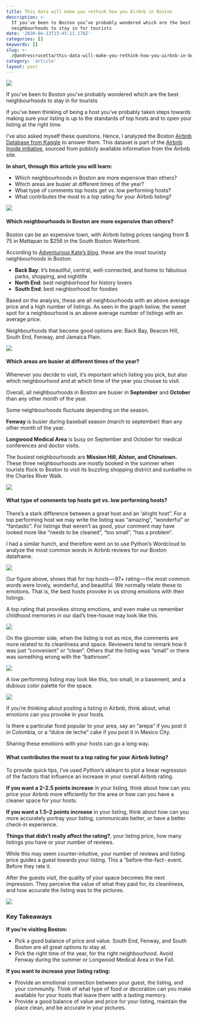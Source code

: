 ```yaml
---
title: This data will make you rethink how you Airbnb in Boston
description: >-
  If you’ve been to Boston you’ve probably wondered which are the best
  neighbourhoods to stay in for tourists
date: '2020-04-13T13:45:11.178Z'
categories: []
keywords: []
slug: >-
  /@andrescrucetta/this-data-will-make-you-rethink-how-you-airbnb-in-boston-dff227e80732
category: 'article'
layout: post
---
```


![](/Users/andrescrucettanieto/Documents/GitHub/markdown-converter/posts/md_1672369357164/img/0__ALz__eTYgDvYCpMlt.jpg)

If you’ve been to Boston you’ve probably wondered which are the best neighbourhoods to stay in for tourists

If you’ve been thinking of being a host you’ve probably taken steps towards making sure your listing is up to the standards of top hosts and to open your listing at the right time.

I’ve also asked myself these questions. Hence, I analyzed the Boston [Airbnb Database from Kaggle](https://www.kaggle.com/airbnb/boston#listings.csv) to answer them. This dataset is part of the [Airbnb Inside initiative](http://insideairbnb.com/index.html), sourced from publicly available information from the Airbnb site.

**In short, through this article you will learn:**

*   Which neighbourhoods in Boston are more expensive than others?
*   Which areas are busier at different times of the year?
*   What type of comments top hosts get vs. low performing hosts?
*   What contributes the most to a top rating for your Airbnb listing?

![](/Users/andrescrucettanieto/Documents/GitHub/markdown-converter/posts/md_1672369357164/img/0__diwnmleePuhvzbDT.jpg)

#### Which neighbourhoods in Boston are more expensive than others?

Boston can be an expensive town, with Airbnb listing prices ranging from $ 75 in Mattapan to $256 in the South Boston Waterfront.

According to [Adventurous Kate’s blog](https://www.adventurouskate.com/where-to-stay-in-boston-best-neighborhoods-and-accommodation/), these are the most touristy neighbourhoods in Boston:

*   **Back Bay**: it’s beautiful, central, well-connected, and home to fabulous parks, shopping, and nightlife
*   **North End**: best neighborhood for history lovers
*   **South End**: best neighborhood for foodies

Based on the analysis, these are all neighbourhoods with an above average price and a high number of listings. As seen in the graph below, the sweet spot for a neighbourhood is an above average number of listings with an average price.

Neighbourhoods that become good options are: Back Bay, Beacon Hill, South End, Fenway, and Jamaica Plain.

![](/Users/andrescrucettanieto/Documents/GitHub/markdown-converter/posts/md_1672369357164/img/1__bEizP5kQ1YS9H6VDQoo__Lg.png)

#### Which areas are busier at different times of the year?

Whenever you decide to visit, it’s important which listing you pick, but also which neighbourhood and at which time of the year you choose to visit.

Overall, all neighbourhoods in Boston are busier in **September** and **October** than any other month of the year.

Some neighbourhoods fluctuate depending on the season.

**Fenway** is busier during baseball season (march to september) than any other month of the year.

**Longwood Medical Area** is busy on September and October for medical conferences and doctor visits.

The busiest neighbourhoods are **Mission Hill, Alston, and Chinatown.** These three neighbourhoods are mostly booked in the summer when tourists flock to Boston to visit its buzzling shopping district and sunbathe in the Charles River Walk.

![](/Users/andrescrucettanieto/Documents/GitHub/markdown-converter/posts/md_1672369357164/img/1__M3tKmoGnUsEuPxbuf5iqnw.png)

#### What type of comments top hosts get vs. low performing hosts?

There’s a stark difference between a great host and an ‘alright host”. For a top performing host we may write the listing was “amazing”, “wonderful” or “fantastic”. For listings that weren’t as good, your comment may have looked more like “needs to be cleaned”, “too small”, “has a problem”.

I had a similar hunch, and therefore went on to use Python’s Wordcloud to analyze the most common words in Airbnb reviews for our Boston dataframe.

![](/Users/andrescrucettanieto/Documents/GitHub/markdown-converter/posts/md_1672369357164/img/1__eDTYwVWoRyaEi__bsAn8khg.png)

Our figure above, shows that for top hosts — 97+ rating — the most common words were lovely, wonderful, and beautiful. We normally relate these to emotions. That is, the best hosts provoke in us strong emotions with their listings.

A top rating that provokes strong emotions, and even make us remember childhood memories in our dad’s tree-house may look like this.

![](/Users/andrescrucettanieto/Documents/GitHub/markdown-converter/posts/md_1672369357164/img/0__QlytVPLGrC01BkCF.jpg)

On the gloomier side, when the listing is not as nice, the comments are more related to its cleanliness and space. Reviewers tend to remark how it was just “convenient” or “clean”. Others that the listing was “small” or there was something wrong with the “bathroom”.

![](/Users/andrescrucettanieto/Documents/GitHub/markdown-converter/posts/md_1672369357164/img/1__O6hYu6beAsar3Nffu__afRw.png)

A low performing listing may look like this, too small, in a basement, and a dubious color palette for the space.

![](/Users/andrescrucettanieto/Documents/GitHub/markdown-converter/posts/md_1672369357164/img/0__ErKLDAzWJCP2Sd4A.jpg)

If you’re thinking about posting a listing in Airbnb, think about, what emotions can you provoke in your hosts.

Is there a particular food popular to your area, say an “arepa” if you post it in Colombia, or a “dulce de leche” cake if you post it in Mexico City.

Sharing these emotions with your hosts can go a long way.

#### What contributes the most to a top rating for your Airbnb listing?

To provide quick tips, I’ve used Python’s sklearn to plot a linear regression of the factors that influence an increase in your overall Airbnb rating.

**If you want a 2–2.5 points increase** in your listing, think about how can you price your Airbnb more efficiently for the area or how can you have a cleaner space for your hosts.

**If you want a 1.5–2 points increase** in your listing, think about how can you more accurately portray your listing, communicate better, or have a better check-in experience.

**Things that didn’t really affect the rating?**, your listing price, how many listings you have or your number of reviews.

While this may seem counter-intuitive, your number of reviews and listing price guides a guest towards your listing. This a “before-the-fact- event. Before they rate it.

After the guests visit, the quality of your space becomes the next impression. They perceive the value of what they paid for, its cleanliness, and how accurate the listing was to the pictures.

![](/Users/andrescrucettanieto/Documents/GitHub/markdown-converter/posts/md_1672369357164/img/1__93J7oDWRXOK7hxuFZGA__Dw.png)

### **Key Takeaways**

**If you’re visiting Boston:**

*   Pick a good balance of price and value. South End, Fenway, and South Boston are all great options to stay at.
*   Pick the right time of the year, for the right neighbourhood. Avoid Fenway during the summer or Longwood Medical Area in the Fall.

**If you want to increase your listing rating:**

*   Provide an emotional connection between your guest, the listing, and your community. Think of what type of food or decoration can you make available for your hosts that leave them with a lasting memory.
*   Provide a good balance of value and price for your listing, maintain the place clean, and be accurate in your pictures.